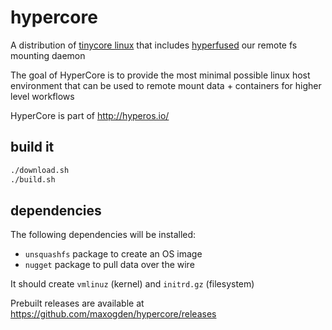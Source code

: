 # hypercore

A distribution of [tinycore linux](http://tinycorelinux.net/) that includes [hyperfused](https://github.com/mafintosh/hyperfused) our remote fs mounting daemon

The goal of HyperCore is to provide the most minimal possible linux host environment that can be used to remote mount data + containers for higher level workflows

HyperCore is part of http://hyperos.io/

## build it

```sh
./download.sh
./build.sh
````

## dependencies

The following dependencies will be installed:
- `unsquashfs` package to create an OS image
- `nugget` package to pull data over the wire

It should create `vmlinuz` (kernel) and `initrd.gz` (filesystem)

Prebuilt releases are available at https://github.com/maxogden/hypercore/releases
